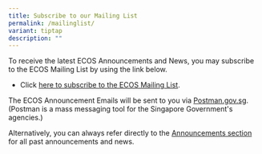 ```yaml
---
title: Subscribe to our Mailing List
permalink: /mailinglist/
variant: tiptap
description: ""
---
```

<p>To receive the latest ECOS Announcements and News, you may subscribe to
the ECOS Mailing List by using the link below.</p>
<ul data-tight="true" class="tight">
<li>
<p>Click <a href="https://for.sg/ecos-mailing-list" rel="noopener noreferrer nofollow" target="_blank">here to subscribe to the ECOS Mailing List</a>.</p>
</li>
</ul>
<p>The ECOS Announcement Emails will be sent to you via <a href="http://Postman.gov.sg" rel="noopener noreferrer nofollow" target="_blank">Postman.gov.sg</a>.
(Postman is a mass messaging tool for the Singapore Government's agencies.)</p>
<p>Alternatively, you can always refer directly to the <a href="/announcements/" rel="noopener noreferrer nofollow" target="_blank">Announcements section</a> for
all past announcements and news.</p>
<p></p>
<p></p>